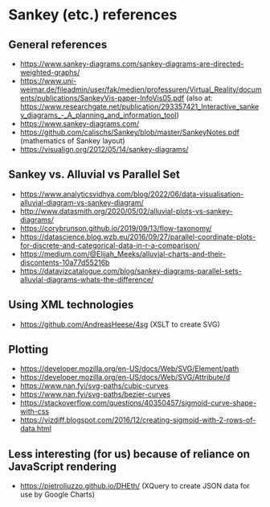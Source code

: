 # Sankey (etc.) references

## General references 
* https://www.sankey-diagrams.com/sankey-diagrams-are-directed-weighted-graphs/
* https://www.uni-weimar.de/fileadmin/user/fak/medien/professuren/Virtual_Reality/documents/publications/SankeyVis-paper-InfoVis05.pdf (also at: https://www.researchgate.net/publication/293357421_Interactive_sankey_diagrams_-_A_planning_and_information_tool)
* https://www.sankey-diagrams.com/
* https://github.com/calischs/Sankey/blob/master/SankeyNotes.pdf (mathematics of Sankey layout)
* https://visualign.org/2012/05/14/sankey-diagrams/

## Sankey vs. Alluvial vs Parallel Set

* https://www.analyticsvidhya.com/blog/2022/06/data-visualisation-alluvial-diagram-vs-sankey-diagram/
* http://www.datasmith.org/2020/05/02/alluvial-plots-vs-sankey-diagrams/
* https://corybrunson.github.io/2019/09/13/flow-taxonomy/
* https://datascience.blog.wzb.eu/2016/09/27/parallel-coordinate-plots-for-discrete-and-categorical-data-in-r-a-comparison/
* https://medium.com/@Elijah_Meeks/alluvial-charts-and-their-discontents-10a77d55216b
* https://datavizcatalogue.com/blog/sankey-diagrams-parallel-sets-alluvial-diagrams-whats-the-difference/

## Using XML technologies

* https://github.com/AndreasHeese/4sg (XSLT to create SVG)

## Plotting

* https://developer.mozilla.org/en-US/docs/Web/SVG/Element/path
* https://developer.mozilla.org/en-US/docs/Web/SVG/Attribute/d
* https://www.nan.fyi/svg-paths/cubic-curves
* https://www.nan.fyi/svg-paths/bezier-curves
* https://stackoverflow.com/questions/40350457/sigmoid-curve-shape-with-css
* https://vizdiff.blogspot.com/2016/12/creating-sigmoid-with-2-rows-of-data.html

## Less interesting (for us) because of reliance on JavaScript rendering

* https://pietroliuzzo.github.io/DHEth/ (XQuery to create JSON data for use by Google Charts)